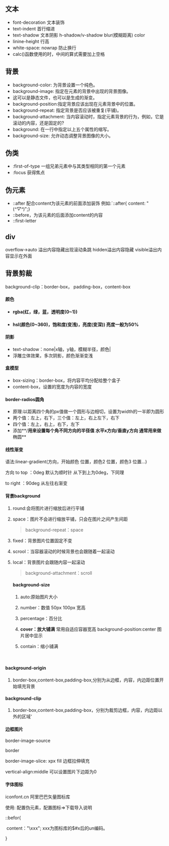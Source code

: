 ## 文本 ##
- font-decoration  文本装饰
- text-indent 首行缩进
- text-shadow 文本阴影 h-shadow/v-shadow blur(模糊距离) color
- linine-height 行高
- white-space: nowrap 防止换行
- calc()函数使用的时，中间的算式需要加上空格
## 背景 ##
- background-color: 为背景设置一个纯色。
- background-image: 指定在元素的背景中出现的背景图像。
- 这可以是静态文件，也可以是生成的渐变。
- background-position:指定背景应该出现在元素背景中的位置。
- background-repeat: 指定背景是否应该被重复(平铺)。
- background-attachment: 当内容滚动时，指定元素背景的行为，例如，它是滚动的内容，还是固定的?
- background: 在一行中指定以上五个属性的缩写。
- background-size: 允许动态调整背景图像的大小。

## 伪类 ##
- :first-of-type 一组兄弟元素中与其类型相同的第一个元素
- :focus 获得焦点

## 伪元素 ##

- ::after 配合content为该元素的前面添加装饰  例如:`::after{ content: "(*^▽^*)";}
- ::before，为该元素的后面添加content的内容
- ::first-letter

## div ##

overflow->auto 溢出内容隐藏出现滚动条跳 hidden溢出内容隐藏 visible溢出内容显示在外面

## 背景剪裁 ##

background-clip：border-box， padding-box，content-box

#### 颜色

- #### rgba(红，绿，蓝，透明度(0~1))

- #### hsl(颜色(0~360)，饱和度(变浅)，亮度(变深))	亮度一般为50%

#### 阴影 

- text-shadow：none|x轴，y轴，模糊半径，颜色|
- 浮雕立体效果，多次阴影，颜色渐渐变浅

#### 盒模型

- box-sizing：border-box，将内容平均分配给整个盒子
- content-box，设置的宽度为内容的宽度

#### border-radios圆角

- 原理:以距离四个角的px值做一个圆形与边相切，设置为width的一半即为圆形
- 两个值：左上，右下，三个值：左上，右上左下，右下
- 四个值：左上，右上，右下，左下
- 添加**/**用来设置每个角不同方向的半径值   水平x方向/垂直y方向    通常用来做**椭圆**

#### 线性渐变

语法:linear-gradient(方向，开始颜色  位置，颜色2  位置，颜色3  位置...)

方向 to top ：0deg   默认为顺时针 从下到上为0deg，下同理

to right ：90deg 从左往右渐变

#### 背景background

1. round:会将图片进行缩放后进行平铺

2. space：图片不会进行缩放平铺，只会在图片之间产生间距

   > background-repeat：space

3. fixed：背景图片位置固定不变

4. scrool：当容器滚动的时候背景也会跟随着一起滚动

5. local：背景图片会跟随内容一起滚动

   > background-attachment：scroll

   #### background-size

   1. auto:原始图片大小

   2. number：数值  50px 100px 宽高

   3. percentage：百分比

   4. **cover：放大铺满**     常用自适应容器宽高  background-position:center  图片居中显示

   5. contain：缩小铺满

      ​    

#### background-origin

1. border-box,content-box,padding-box,分别为从边框，内容，内边距位置开始填充背景

#### background-clip

1. border-box,content-box,padding-box，分别为裁剪边框，内容，内边距以外的区域‘

#### 边框图片

border-image-source

border

border-image-slice:  xpx     fill     边框拉伸填充

vertical-align:middle 可以设置图片下边距为0



#### 字体图标

iconfont.cn 阿里巴巴矢量图标库

使用: 配置伪元素，配置图标=>下载导入说明

::befor{

​	content："\xxx"; xxx为图标库的$#x后的un编码。

}


